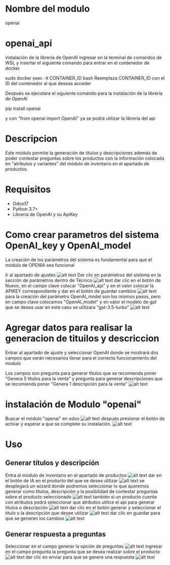# Nombre del modulo
openai

# openai_api
instalación de la librería de OpenAI
ingresar en la terminal de comandos de WSL y insertar el siguiente comando para entrar en el contenedor de docker

sudo docker exec -it CONTAINER_ID bash
Reemplaza CONTAINER_ID con el ID del contenedor al que deseas acceder

Después se ejecutara el siguiente comando para la instalación de la librería de OpenAI

pip install openai

y con "from openai import OpenAI" ya se podrá utilizar la librería del api

# Descripcion
Este módulo permite la generación de títulos y descripciones además de poder contestar preguntas sobre los productos con la información colocada en "atributos y variantes" del módulo de inventario en el apartado de productos.

# Requisitos
- Odoo17
- Python 3.7+
- Librería de OpenAI y su ApiKey

# Como crear parametros del sistema OpenAI_key y OpenAI_model
La creación de los parámetros del sistema es fundamental para que el módulo de OPENIA sea funcional

Ir al apartado de ajustes
![alt text](readme_images/image-4.png)
Dar clic en parámetros del sistema en la sección de parámetros dentro de Técnico
![alt text](readme_images/image-5.png)
dar clic en el botón de Nuevo, en el campo clave colocar "OpenAI_api" y en el valor colocar la APIKEY correspondiente y dar en el botón de guardar cambios
![alt text](readme_images/image-6.png)
para la creación del parámetro OpenAI_model son los mismos pasos, pero en campo clave colocamos "OpenAI_model" y en valor el modelo de gpt que se desea usar en este caso se utilizara "gpt-3.5-turbo"
![alt text](readme_images/image-11.png)

# Agregar datos para realisar la generacion de tituilos y descriccion
Entrar al apartado de ajuste y seleccionar OpenAI donde se mostrará dos campos que serán necesarios llenar para el correcto funcionamiento del modulo

Los campos son pregunta para generar títulos que se recomienda poner "Genera 5 títulos para la venta" y pregunta para generar descripciones que se recomienda poner "Genera 1 descripción para la venta"
![alt text](readme_images/image-12.png)

# instalación de Modulo "openai"
Buscar el módulo "openai" en odoo
![alt text](readme_images/image.png)
después presionar el botón de activar y esperar a que se complete su instalación.
![alt text](readme_images/image-1.png)

# Uso
## Generar títulos y descripción
Entra al módulo de inventario en el apartado de productos
![alt text](readme_images/image-2.png)
dar en el botón de IA en el producto del que se desea utilizar
![alt text](readme_images/image-3.png)
se desplegará un wizard donde podremos seleccionar lo que queremos generar como títulos, descripción y la posibilidad de contestar preguntas sobre el producto seleccionado
![alt text](readme_images/image-7.png)
también si un producto cuenta con atributos podrá seleccionar que atributos utilice el api para generar títulos o descripción
![alt text](readme_images/image-8.png)
dar clic en el botón generar y seleccionar el titulo o la descripción que desee utilizar
![alt text](readme_images/image-9.png)
dar clic en guardar para que se generen los cambios
![alt text](readme_images/image-10.png)

## Generar respuesta a preguntas
Seleccionar en el campo generar la opción de preguntas
![alt text](readme_images/image-14.png)
ingresar en el campo pregunta la pregunta que se desea realizar sobre el producto 
![alt text](readme_images/image-15.png)
dar clic en enviar para que se genere una respuesta
![alt text](readme_images/image-16.png)

















